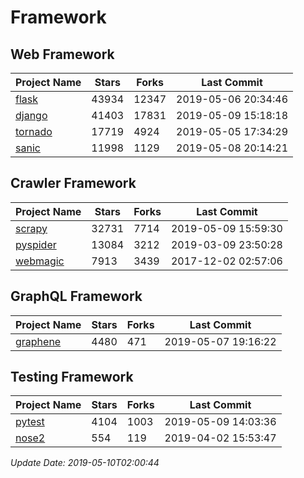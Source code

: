 # Framework

## Web Framework

| Project Name | Stars | Forks | Last Commit |
| ------------ | ----- | ----- | ----------- |
| [flask](https://github.com/pallets/flask) | 43934 | 12347 | 2019-05-06 20:34:46 |
| [django](https://github.com/django/django) | 41403 | 17831 | 2019-05-09 15:18:18 |
| [tornado](https://github.com/tornadoweb/tornado) | 17719 | 4924 | 2019-05-05 17:34:29 |
| [sanic](https://github.com/huge-success/sanic) | 11998 | 1129 | 2019-05-08 20:14:21 |

## Crawler Framework

| Project Name | Stars | Forks | Last Commit |
| ------------ | ----- | ----- | ----------- |
| [scrapy](https://github.com/scrapy/scrapy) | 32731 | 7714 | 2019-05-09 15:59:30 |
| [pyspider](https://github.com/binux/pyspider) | 13084 | 3212 | 2019-03-09 23:50:28 |
| [webmagic](https://github.com/code4craft/webmagic) | 7913 | 3439 | 2017-12-02 02:57:06 |

## GraphQL Framework

| Project Name | Stars | Forks | Last Commit |
| ------------ | ----- | ----- | ----------- |
| [graphene](https://github.com/graphql-python/graphene) | 4480 | 471 | 2019-05-07 19:16:22 |

## Testing Framework

| Project Name | Stars | Forks | Last Commit |
| ------------ | ----- | ----- | ----------- |
| [pytest](https://github.com/pytest-dev/pytest) | 4104 | 1003 | 2019-05-09 14:03:36 |
| [nose2](https://github.com/nose-devs/nose2) | 554 | 119 | 2019-04-02 15:53:47 |

*Update Date: 2019-05-10T02:00:44*